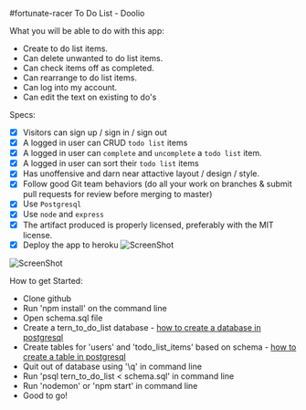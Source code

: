 
#fortunate-racer
To Do List - Doolio

What you will be able to do with this app:

- Create to do list items.
- Can delete unwanted to do list items.
- Can check items off as completed.
- Can rearrange to do list items.
- Can log into my account.
- Can edit the text on existing to do's

Specs:

- [x] Visitors can sign up / sign in / sign out
- [x] A logged in user can CRUD `todo list` items
- [x] A logged in user can `complete` and `uncomplete` a `todo list` item.
- [x] A logged in user can sort their `todo list` items
- [x] Has unoffensive and darn near attactive layout / design / style.
- [x] Follow good Git team behaviors (do all your work on branches & submit pull requests for review before merging to master)
- [x] Use `Postgresql`
- [x] Use `node` and `express`
- [X] The artifact produced is properly licensed, preferably with the MIT license.
- [x] Deploy the app to heroku
![ScreenShot](https://c3.staticflickr.com/8/7752/29127459546_ee93f060e7_b.jpg)

![ScreenShot](http://farm9.staticflickr.com/8621/28606163273_04a097b7fc_b.jpg)

How to get Started:
- Clone github
- Run 'npm install' on the command line
- Open schema.sql file
- Create a tern_to_do_list database - <a href='https://www.postgresql.org/docs/9.0/static/sql-createdatabase.html'> how to create a database in postgresql </a>
- Create tables for 'users' and 'todo_list_items' based on schema - <a href='https://www.postgresql.org/docs/8.1/static/sql-createtable.html'> how to create a table in postgresql </a>
- Quit out of database using '\q' in command line
- Run 'psql tern_to_do_list < schema.sql' in command line
- Run 'nodemon' or 'npm start' in command line
- Good to go!
